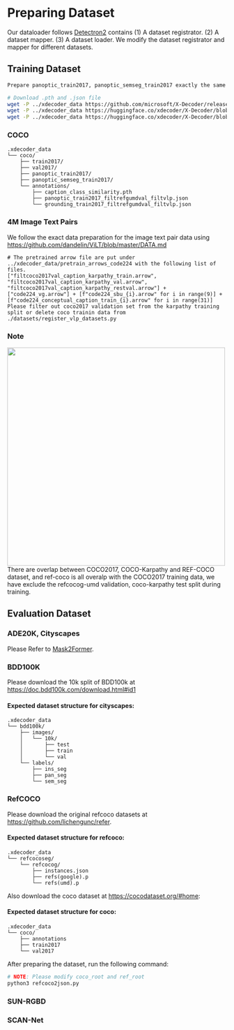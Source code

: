 # Preparing Dataset
Our dataloader follows [Detectron2](https://github.com/facebookresearch/detectron2) contains (1) A dataset registrator. (2) A dataset mapper. (3) A dataset loader. We modify the dataset registrator and mapper for different datasets.

## Training Dataset
```sh
Prepare panoptic_train2017, panoptic_semseg_train2017 exactly the same as [Mask2Fomer](https://github.com/facebookresearch/Mask2Former/tree/main/datasets)

# Download .pth and .json file
wget -P ../xdecoder_data https://github.com/microsoft/X-Decoder/releases/download/coco/caption_class_similarity.pth
wget -P ../xdecoder_data https://huggingface.co/xdecoder/X-Decoder/blob/main/captions_train2017_filtrefgumdval_filtvlp.json
wget -P ../xdecoder_data https://huggingface.co/xdecoder/X-Decoder/blob/main/grounding_train2017_filtrefgumdval_filtvlp.json
```

### COCO
```
.xdecoder_data
└── coco/
    ├── train2017/
    ├── val2017/
    ├── panoptic_train2017/
    ├── panoptic_semseg_train2017/
    └── annotations/
        ├── caption_class_similarity.pth
        ├── panoptic_train2017_filtrefgumdval_filtvlp.json
        └── grounding_train2017_filtrefgumdval_filtvlp.json
```

### 4M Image Text Pairs
We follow the exact data preparation for the image text pair data using https://github.com/dandelin/ViLT/blob/master/DATA.md
```
# The pretrained arrow file are put under ../xdecoder_data/pretrain_arrows_code224 with the following list of files.
["filtcoco2017val_caption_karpathy_train.arrow", "filtcoco2017val_caption_karpathy_val.arrow", "filtcoco2017val_caption_karpathy_restval.arrow"] + ["code224_vg.arrow"] + [f"code224_sbu_{i}.arrow" for i in range(9)] + [f"code224_conceptual_caption_train_{i}.arrow" for i in range(31)]
Please filter out coco2017 validation set from the karpathy training split or delete coco trainin data from ./datasets/register_vlp_datasets.py
```


### Note
<img src="https://user-images.githubusercontent.com/11957155/226159078-7f817452-76f8-44f4-af7a-9f13f3e02554.png" width="500">
There are overlap between COCO2017, COCO-Karpathy and REF-COCO dataset, and ref-coco is all overalp with the COCO2017 training data, we have exclude the refcocog-umd validation, coco-karpathy test split during training.

## Evaluation Dataset
### ADE20K, Cityscapes
Please Refer to [Mask2Former](https://github.com/facebookresearch/Mask2Former/tree/main/datasets).

### BDD100K
Please download the 10k split of BDD100k at https://doc.bdd100k.com/download.html#id1

#### Expected dataset structure for cityscapes:
```
.xdecoder_data
└── bdd100k/
    ├── images/
    │   └── 10k/
    │       ├── test
    │       ├── train
    │       └── val
    └── labels/
        ├── ins_seg
        ├── pan_seg
        └── sem_seg
```

### RefCOCO
Please download the original refcoco datasets at https://github.com/lichengunc/refer.

#### Expected dataset structure for refcoco:
```
.xdecoder_data
└── refcocoseg/
    └── refcocog/
        ├── instances.json
        ├── refs(google).p
        └── refs(umd).p
```

Also download the coco dataset at https://cocodataset.org/#home:
#### Expected dataset structure for coco:
```
.xdecoder_data
└── coco/
    ├── annotations
    ├── train2017
    └── val2017
```

After preparing the dataset, run the following command:

```sh
# NOTE: Please modify coco_root and ref_root
python3 refcoco2json.py
```

### SUN-RGBD


### SCAN-Net


